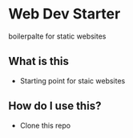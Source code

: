 # Web Dev Starter

boilerpalte for static websites

## What is this

* Starting point for staic websites

## How do I use this?

* Clone this repo

